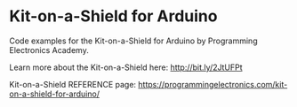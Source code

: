 # Kit-on-a-Shield for Arduino

Code examples for the Kit-on-a-Shield for Arduino by Programming Electronics Academy.

Learn more about the Kit-on-a-Shield here:
http://bit.ly/2JtUFPt

Kit-on-a-Shield REFERENCE page:
https://programmingelectronics.com/kit-on-a-shield-for-arduino/

